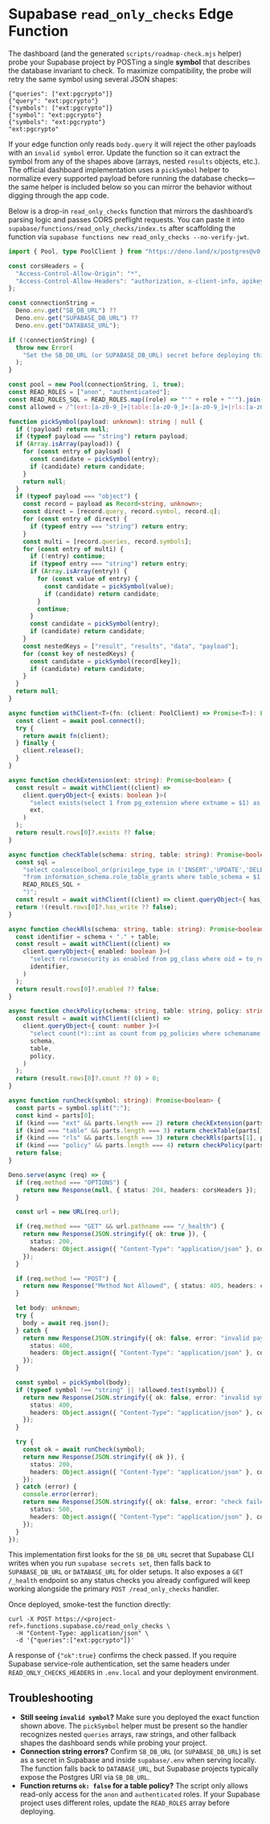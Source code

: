 # Supabase `read_only_checks` Edge Function

The dashboard (and the generated `scripts/roadmap-check.mjs` helper) probe your
Supabase project by POSTing a single **symbol** that describes the database
invariant to check. To maximize compatibility, the probe will retry the same
symbol using several JSON shapes:

```
{"queries": ["ext:pgcrypto"]}
{"query": "ext:pgcrypto"}
{"symbols": ["ext:pgcrypto"]}
{"symbol": "ext:pgcrypto"}
{"symbols": "ext:pgcrypto"}
"ext:pgcrypto"
```

If your edge function only reads `body.query` it will reject the other payloads
with an `invalid symbol` error. Update the function so it can extract the symbol
from any of the shapes above (arrays, nested `results` objects, etc.). The
official dashboard implementation uses a `pickSymbol` helper to normalize every
supported payload before running the database checks—the same helper is included
below so you can mirror the behavior without digging through the app code.

Below is a drop-in `read_only_checks` function that mirrors the dashboard’s
parsing logic and passes CORS preflight requests. You can paste it into
`supabase/functions/read_only_checks/index.ts` after scaffolding the function via
`supabase functions new read_only_checks --no-verify-jwt`.

```ts
import { Pool, type PoolClient } from "https://deno.land/x/postgres@v0.17.0/mod.ts";

const corsHeaders = {
  "Access-Control-Allow-Origin": "*",
  "Access-Control-Allow-Headers": "authorization, x-client-info, apikey, content-type",
};

const connectionString =
  Deno.env.get("SB_DB_URL") ??
  Deno.env.get("SUPABASE_DB_URL") ??
  Deno.env.get("DATABASE_URL");

if (!connectionString) {
  throw new Error(
    "Set the SB_DB_URL (or SUPABASE_DB_URL) secret before deploying this function.",
  );
}

const pool = new Pool(connectionString, 1, true);
const READ_ROLES = ["anon", "authenticated"];
const READ_ROLES_SQL = READ_ROLES.map((role) => "'" + role + "'").join(", ");
const allowed = /^(ext:[a-z0-9_]+|table:[a-z0-9_]+:[a-z0-9_]+|rls:[a-z0-9_]+:[a-z0-9_]+|policy:[a-z0-9_]+:[a-z0-9_]+:[^:]+)$/i;

function pickSymbol(payload: unknown): string | null {
  if (!payload) return null;
  if (typeof payload === "string") return payload;
  if (Array.isArray(payload)) {
    for (const entry of payload) {
      const candidate = pickSymbol(entry);
      if (candidate) return candidate;
    }
    return null;
  }
  if (typeof payload === "object") {
    const record = payload as Record<string, unknown>;
    const direct = [record.query, record.symbol, record.q];
    for (const entry of direct) {
      if (typeof entry === "string") return entry;
    }
    const multi = [record.queries, record.symbols];
    for (const entry of multi) {
      if (!entry) continue;
      if (typeof entry === "string") return entry;
      if (Array.isArray(entry)) {
        for (const value of entry) {
          const candidate = pickSymbol(value);
          if (candidate) return candidate;
        }
        continue;
      }
      const candidate = pickSymbol(entry);
      if (candidate) return candidate;
    }
    const nestedKeys = ["result", "results", "data", "payload"];
    for (const key of nestedKeys) {
      const candidate = pickSymbol(record[key]);
      if (candidate) return candidate;
    }
  }
  return null;
}

async function withClient<T>(fn: (client: PoolClient) => Promise<T>): Promise<T> {
  const client = await pool.connect();
  try {
    return await fn(client);
  } finally {
    client.release();
  }
}

async function checkExtension(ext: string): Promise<boolean> {
  const result = await withClient((client) =>
    client.queryObject<{ exists: boolean }>(
      "select exists(select 1 from pg_extension where extname = $1) as exists",
      ext,
    )
  );
  return result.rows[0]?.exists ?? false;
}

async function checkTable(schema: string, table: string): Promise<boolean> {
  const sql =
    "select coalesce(bool_or(privilege_type in ('INSERT','UPDATE','DELETE','TRUNCATE')), false) as has_write " +
    "from information_schema.role_table_grants where table_schema = $1 and table_name = $2 and grantee in (" +
    READ_ROLES_SQL +
    ")";
  const result = await withClient((client) => client.queryObject<{ has_write: boolean }>(sql, schema, table));
  return !(result.rows[0]?.has_write ?? false);
}

async function checkRls(schema: string, table: string): Promise<boolean> {
  const identifier = schema + "." + table;
  const result = await withClient((client) =>
    client.queryObject<{ enabled: boolean }>(
      "select relrowsecurity as enabled from pg_class where oid = to_regclass($1)",
      identifier,
    )
  );
  return result.rows[0]?.enabled ?? false;
}

async function checkPolicy(schema: string, table: string, policy: string): Promise<boolean> {
  const result = await withClient((client) =>
    client.queryObject<{ count: number }>(
      "select count(*)::int as count from pg_policies where schemaname = $1 and tablename = $2 and policyname = $3 and command = 'SELECT'",
      schema,
      table,
      policy,
    )
  );
  return (result.rows[0]?.count ?? 0) > 0;
}

async function runCheck(symbol: string): Promise<boolean> {
  const parts = symbol.split(":");
  const kind = parts[0];
  if (kind === "ext" && parts.length === 2) return checkExtension(parts[1]);
  if (kind === "table" && parts.length === 3) return checkTable(parts[1], parts[2]);
  if (kind === "rls" && parts.length === 3) return checkRls(parts[1], parts[2]);
  if (kind === "policy" && parts.length === 4) return checkPolicy(parts[1], parts[2], parts[3]);
  return false;
}

Deno.serve(async (req) => {
  if (req.method === "OPTIONS") {
    return new Response(null, { status: 204, headers: corsHeaders });
  }

  const url = new URL(req.url);

  if (req.method === "GET" && url.pathname === "/_health") {
    return new Response(JSON.stringify({ ok: true }), {
      status: 200,
      headers: Object.assign({ "Content-Type": "application/json" }, corsHeaders),
    });
  }

  if (req.method !== "POST") {
    return new Response("Method Not Allowed", { status: 405, headers: corsHeaders });
  }

  let body: unknown;
  try {
    body = await req.json();
  } catch {
    return new Response(JSON.stringify({ ok: false, error: "invalid payload" }), {
      status: 400,
      headers: Object.assign({ "Content-Type": "application/json" }, corsHeaders),
    });
  }

  const symbol = pickSymbol(body);
  if (typeof symbol !== "string" || !allowed.test(symbol)) {
    return new Response(JSON.stringify({ ok: false, error: "invalid symbol" }), {
      status: 400,
      headers: Object.assign({ "Content-Type": "application/json" }, corsHeaders),
    });
  }

  try {
    const ok = await runCheck(symbol);
    return new Response(JSON.stringify({ ok }), {
      status: 200,
      headers: Object.assign({ "Content-Type": "application/json" }, corsHeaders),
    });
  } catch (error) {
    console.error(error);
    return new Response(JSON.stringify({ ok: false, error: "check failed" }), {
      status: 500,
      headers: Object.assign({ "Content-Type": "application/json" }, corsHeaders),
    });
  }
});
```

This implementation first looks for the `SB_DB_URL` secret that Supabase CLI writes
when you run `supabase secrets set`, then falls back to `SUPABASE_DB_URL` or
`DATABASE_URL` for older setups. It also exposes a `GET /_health` endpoint so any
status checks you already configured will keep working alongside the primary
`POST /read_only_checks` handler.

Once deployed, smoke-test the function directly:

```
curl -X POST https://<project-ref>.functions.supabase.co/read_only_checks \
  -H "Content-Type: application/json" \
  -d '{"queries":["ext:pgcrypto"]}'
```

A response of `{"ok":true}` confirms the check passed. If you require Supabase
service-role authentication, set the same headers under `READ_ONLY_CHECKS_HEADERS`
in `.env.local` and your deployment environment.

## Troubleshooting

- **Still seeing `invalid symbol`?** Make sure you deployed the exact function
  shown above. The `pickSymbol` helper must be present so the handler recognizes
  nested `queries` arrays, raw strings, and other fallback shapes the dashboard
  sends while probing your project.
- **Connection string errors?** Confirm `SB_DB_URL` (or `SUPABASE_DB_URL`) is set
  as a secret in Supabase and inside `supabase/.env` when serving locally. The
  function falls back to `DATABASE_URL`, but Supabase projects typically expose
  the Postgres URI via `SB_DB_URL`.
- **Function returns `ok: false` for a table policy?** The script only allows
  read-only access for the `anon` and `authenticated` roles. If your Supabase
  project uses different roles, update the `READ_ROLES` array before deploying.
